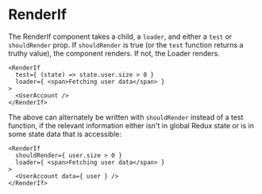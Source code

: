 # RenderIf

The RenderIf component takes a child, a `loader`, and either a `test` or `shouldRender` prop. If `shouldRender` is true (or the `test` function returns a truthy value), the component renders. If not, the Loader renders.

```
<RenderIf
  test={ (state) => state.user.size > 0 }
  loader={ <span>Fetching user data</span> }
>
  <UserAccount />
</RenderIf>
```

The above can alternately be written with `shouldRender` instead of a test function, if the relevant information either isn't in global Redux state or is in some state data that is accessible:

```
<RenderIf
  shouldRender={ user.size > 0 }
  loader={ <span>Fetching user data</span> }
>
  <UserAccount data={ user } />
</RenderIf>
```
